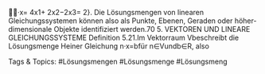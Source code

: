 ·x= 4x1+ 2x2−2x3= 2}.
Die Lösungsmengen von linearen Gleichungssystemen können also als Punkte, Ebenen, Geraden oder
höher-dimensionale Objekte identifiziert werden.70 5. VEKTOREN UND LINEARE GLEICHUNGSSYSTEME
Definition 5.21.Im Vektorraum Vbeschreibt die Lösungsmenge Heiner Gleichung n·x=bfür
n∈Vundb∈R, also

   Tags & Topics:
   #Lösungsmengen
   #Lösungsmenge
   #Lösungsmeng